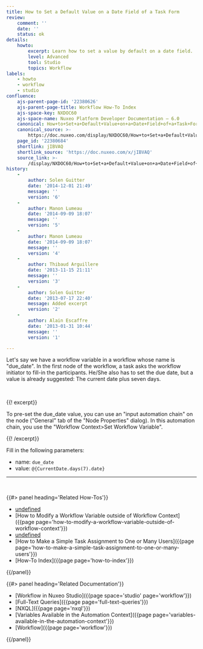 ```yaml
---
title: How to Set a Default Value on a Date Field of a Task Form
review:
    comment: ''
    date: ''
    status: ok
details:
    howto:
        excerpt: Learn how to set a value by default on a date field.
        level: Advanced
        tool: Studio
        topics: Workflow
labels:
    - howto
    - workflow
    - studio
confluence:
    ajs-parent-page-id: '22380626'
    ajs-parent-page-title: Workflow How-To Index
    ajs-space-key: NXDOC60
    ajs-space-name: Nuxeo Platform Developer Documentation — 6.0
    canonical: How+to+Set+a+Default+Value+on+a+Date+Field+of+a+Task+Form
    canonical_source: >-
        https://doc.nuxeo.com/display/NXDOC60/How+to+Set+a+Default+Value+on+a+Date+Field+of+a+Task+Form
    page_id: '22380684'
    shortlink: jIBVAQ
    shortlink_source: 'https://doc.nuxeo.com/x/jIBVAQ'
    source_link: >-
        /display/NXDOC60/How+to+Set+a+Default+Value+on+a+Date+Field+of+a+Task+Form
history:
    - 
        author: Solen Guitter
        date: '2014-12-01 21:49'
        message: ''
        version: '6'
    - 
        author: Manon Lumeau
        date: '2014-09-09 18:07'
        message: ''
        version: '5'
    - 
        author: Manon Lumeau
        date: '2014-09-09 18:07'
        message: ''
        version: '4'
    - 
        author: Thibaud Arguillere
        date: '2013-11-15 21:11'
        message: ''
        version: '3'
    - 
        author: Solen Guitter
        date: '2013-07-17 22:40'
        message: Added excerpt
        version: '2'
    - 
        author: Alain Escaffre
        date: '2013-01-31 10:44'
        message: ''
        version: '1'

---
```

Let's say we have a workflow variable in a workflow whose name is "due_date". In the first node of the workflow, a task asks the workflow initiator to fill-in the participants. He/She also has to set the due date, but a value is already suggested: The current date plus seven days.

&nbsp;

{{! excerpt}}

To pre-set the due_date value, you can use an "input automation chain" on the node ("General" tab of the "Node Properties" dialog). In this automation chain, you use the "Workflow Context>Set Workflow Variable".

{{! /excerpt}}

Fill in the following parameters:

*   name: `due_date`
*   value: `@{CurrentDate.days(7).date}`

* * *

&nbsp;

<div class="row" data-equalizer data-equalize-on="medium"><div class="column medium-6">{{#> panel heading='Related How-Tos'}}

*   [undefined]()&nbsp;
*   [How to Modify a Workflow Variable outside of Workflow Context]({{page page='how-to-modify-a-workflow-variable-outside-of-workflow-context'}})
*   [undefined]()&nbsp;
*   [How to Make a Simple Task Assignment to One or Many Users]({{page page='how-to-make-a-simple-task-assignment-to-one-or-many-users'}})&nbsp;
*   [How-To Index]({{page page='how-to-index'}})

{{/panel}}</div><div class="column medium-6">{{#> panel heading='Related Documentation'}}

*   [Workflow in Nuxeo Studio]({{page space='studio' page='workflow'}})
*   [Full-Text Queries]({{page page='full-text-queries'}})
*   [NXQL]({{page page='nxql'}})
*   [Variables Available in the Automation Context]({{page page='variables-available-in-the-automation-context'}})
*   [Workflow]({{page page='workflow'}})

{{/panel}}</div></div>